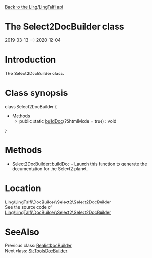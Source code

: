 [Back to the Ling/LingTalfi api](https://github.com/lingtalfi/LingTalfi/blob/master/doc/api/Ling/LingTalfi.md)



The Select2DocBuilder class
================
2019-03-13 --> 2020-12-04






Introduction
============

The Select2DocBuilder class.



Class synopsis
==============


class <span class="pl-k">Select2DocBuilder</span>  {

- Methods
    - public static [buildDoc](https://github.com/lingtalfi/LingTalfi/blob/master/doc/api/Ling/LingTalfi/DocBuilder/Select2/Select2DocBuilder/buildDoc.md)(?$htmlMode = true) : void

}






Methods
==============

- [Select2DocBuilder::buildDoc](https://github.com/lingtalfi/LingTalfi/blob/master/doc/api/Ling/LingTalfi/DocBuilder/Select2/Select2DocBuilder/buildDoc.md) &ndash; Launch this function to generate the documentation for the Select2 planet.





Location
=============
Ling\LingTalfi\DocBuilder\Select2\Select2DocBuilder<br>
See the source code of [Ling\LingTalfi\DocBuilder\Select2\Select2DocBuilder](https://github.com/lingtalfi/LingTalfi/blob/master/DocBuilder/Select2/Select2DocBuilder.php)



SeeAlso
==============
Previous class: [RealistDocBuilder](https://github.com/lingtalfi/LingTalfi/blob/master/doc/api/Ling/LingTalfi/DocBuilder/Realist/RealistDocBuilder.md)<br>Next class: [SicToolsDocBuilder](https://github.com/lingtalfi/LingTalfi/blob/master/doc/api/Ling/LingTalfi/DocBuilder/SicTools/SicToolsDocBuilder.md)<br>
